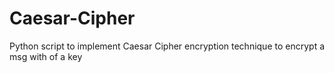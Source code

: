 # Caesar-Cipher
Python script to implement Caesar Cipher encryption technique to encrypt a msg with of a key
